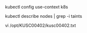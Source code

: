kubectl config use-context k8s

kubectl describe nodes | grep -i taints

vi /opt/KUSC00402/kusc00402.txt